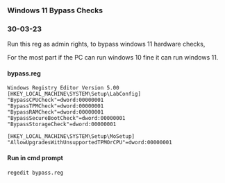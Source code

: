 ### Windows 11 Bypass Checks
### 30-03-23

Run this reg as admin rights, to bypass windows 11 hardware checks, 

For the most part if the PC can run windows 10 fine it can run windows 11. 

#### bypass.reg

```text
Windows Registry Editor Version 5.00
[HKEY_LOCAL_MACHINE\SYSTEM\Setup\LabConfig]
"BypassCPUCheck"=dword:00000001
"BypassTPMCheck"=dword:00000001
"BypassRAMCheck"=dword:00000001
"BypassSecureBootCheck"=dword:00000001
"BypassStorageCheck"=dword:00000001

[HKEY_LOCAL_MACHINE\SYSTEM\Setup\MoSetup]
"AllowUpgradesWithUnsupportedTPMOrCPU"=dword:00000001
```

#### Run in cmd prompt

```text
regedit bypass.reg
```
